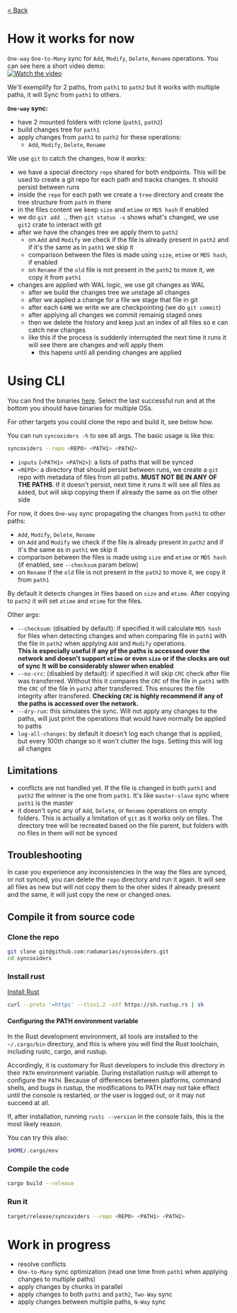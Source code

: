 [< Back](../../README.md#poc)

# How it works for now

`One-way` `One-to-Many` sync for `Add`, `Modify`, `Delete`, `Rename` operations. You can see here a short video demo:  
[![Watch the video](https://img.youtube.com/vi/JHQC1XpCzQw/0.jpg)](https://www.youtube.com/watch?v=JHQC1XpCzQw)

We'll exemplify for 2 paths, from `path1` to `path2` but it works with multiple paths, it will Sync from `path1` to
others.

**`One-way` sync:**

- have 2 mounted folders with rclone (`path1`, `path2`)
- build changes tree for `path1`
- apply changes from `path1` to `path2` for these operations:
    - `Add`, `Modify`, `Delete`, `Rename`

We use `git` to catch the changes, how it works:

- we have a special directory `repo` shared for both endpoints. This will be used to create a git repo for each path and
  tracks changes. It should persist between runs
- inside the `repo` for each path we create a `tree` directory and create the tree structure from `path` in there
- in the files content we keep `size` and `mtime` or `MD5 hash` if enabled
- we do `git add .`, then `git status -s` shows what's changed, we use `git2` crate to interact with git
- after we have the changes tree we apply them to `path2`
    - on `Add` and `Modify` we check if the file is already present in `path2` and if it's the same as in `path1` we
      skip it
    - comparison between the files is made using `size`, `mtime` or `MD5 hash`, if enabled
    - on `Rename` if the `old` file is not present in the `path2` to move it, we copy it from `path1`
- changes are applied wth WAL logic, we use git changes as WAL
    - after we build the changes tree we unstage all changes
    - after we applied a change for a file we stage that file in git
    - after each `64MB` we write we are checkpointing (we do `git commit`)
    - after applying all changes we commit remainig staged ones
    - then we delete the history and keep just an index of all files so e can catch new changes
    - like this if the process is suddenly interrupted the next time it runs it will see there are changes and will
      apply them
        - this hapens until all pending changes are applied

# Using CLI

You can find the binaries [here](https://github.com/radumarias/syncoxiders/actions/workflows/ci.yml).
Select the last successful run and at the bottom you should have binaries for multiple OSs.

For other targets you could clone the repo and build it, see below how.

You can run `syncoxiders -h` to see all args. The basic usage is like this:

```bash
syncoxiders --repo <REPO> <PATH1> <PATH2>
```

- `inputs` (`<PATH1> <PATH2>`): a lists of paths that will be synced
- `<REPO>`: a directory that should persist between runs, we create a `git` repo with metadata of files from all paths.
  **MUST NOT BE IN ANY OF THE PATHS**. If it doesn't persist, next time it runs it will see all files as `Add`ed, but
  will skip copying them if already the same as on the other side

For now, it does `One-way` sync propagating the changes from `path1` to other paths:

- `Add`, `Modify`, `Delete`, `Rename`
- on `Add` and `Modify` we check if the file is already present in `path2` and if it's the same as in `path1` we skip it
- comparison between the files is made using `size` and `mtime` or `MD5 hash` (if enabled, see `--checksum` param below)
- on `Rename` if the `old` file is not present in the `path2` to move it, we copy it from `path1`

By default it detects changes in files based on `size` and `mtime`. After copying to `path2` it will set `atime`
and `mtime` for the files.

Other args:

- `--checksum`: (disabled by default): if specified it will calculate `MD5 hash` for files when detecting changes and
  when comparing file in `path1` with the file in `path2` when applying `Add` and `Modify` operations.  
  **This is especially useful if any pf the paths is accessed over the network and doesn't support `mtime` or
  even `size` or if the clocks are out of sync**
  **It will be considerably slower when enabled**
- `--no-crc`: (disabled by default): if specified it will skip `CRC` check after file was transferred. Without this it
  compares the `CRC` of the file in `path1` with the `CRC` of the file in `path2` after transferred. This ensures the
  file integrity after transfered.
  **Checking `CRC` is highly recommend if any of the paths is accessed over the network.**
- `--dry-run`: this simulates the sync. Will not apply any changes to the paths, will just print the operations that
  would have normally be applied to paths
- `log-all-changes`: by default it doesn't log each change that is applied, but every 100th change so it won't clutter
  the logs. Setting this will log all changes

## Limitations

- conflicts are not handled yet. If the file is changed in both `path1` and `path2` the winner is the one from `path1`.
  It's like `master-slave` sync where `path1` is the master
- it doesn't sync any of `Add`, `Delete`, or `Rename` operations on empty folders. This is actually a limitation
  of `git` as it works only on files. The directory tree will be recreated based on the file parent, but folders with no
  files in them will not be synced

## Troubleshooting

In case you experience any inconsistencies in the way the files are synced, or not synced, you can delete the `repo`
directory and run it again. It will see all files as new but will not copy them to the oher sides if already present and
the same, it will just copy the new or changed ones.

## Compile it from source code

### Clone the repo

```bash
git clone git@github.com:radumarias/syncoxiders.git
cd syncoxiders
```

### Install rust

[Install Rust](https://www.rust-lang.org/tools/install)

```bash
curl --proto '=https' --tlsv1.2 -sSf https://sh.rustup.rs | sh
```

#### Configuring the PATH environment variable

In the Rust development environment, all tools are installed to the `~/.cargo/bin` directory, and this is where you will
find the Rust toolchain, including rustc, cargo, and rustup.

Accordingly, it is customary for Rust developers to include this directory in their `PATH` environment variable. During
installation rustup will attempt to configure the `PATH`. Because of differences between platforms, command shells, and
bugs in rustup, the modifications to PATH may not take effect until the console is restarted, or the user is logged out,
or it may not succeed at all.

If, after installation, running `rustc --version` in the console fails, this is the most likely reason.

You can try this also:

```bash
$HOME/.cargo/env
```

### Compile the code

```bash
cargo build --release
```

### Run it

```bash
target/release/syncoxiders --repo <REPO> <PATH1> <PATH2>
```

# Work in progress

- resolve conflicts
- `One-to-Many` sync optimization (read one time from `path1` when applying changes to multiple paths)
- apply changes by chunks in parallel
- apply changes to both `path1` and `path2`, `Two-Way` sync
- apply changes between multiple paths, `N-Way` sync
